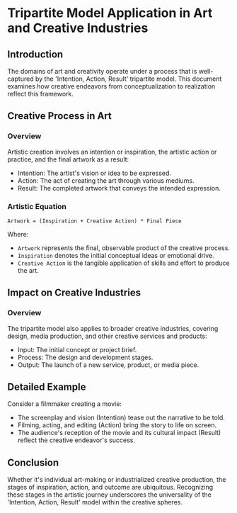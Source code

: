 # Tripartite Model Application in Art and Creative Industries

## Introduction

The domains of art and creativity operate under a process that is well-captured by the 'Intention, Action, Result' tripartite model. This document examines how creative endeavors from conceptualization to realization reflect this framework.

## Creative Process in Art

### Overview
Artistic creation involves an intention or inspiration, the artistic action or practice, and the final artwork as a result:

- Intention: The artist's vision or idea to be expressed.
- Action: The act of creating the art through various mediums.
- Result: The completed artwork that conveys the intended expression.

### Artistic Equation
`Artwork = (Inspiration + Creative Action) * Final Piece`

Where:
- `Artwork` represents the final, observable product of the creative process.
- `Inspiration` denotes the initial conceptual ideas or emotional drive.
- `Creative Action` is the tangible application of skills and effort to produce the art.

## Impact on Creative Industries

### Overview
The tripartite model also applies to broader creative industries, covering design, media production, and other creative services and products:

- Input: The initial concept or project brief.
- Process: The design and development stages.
- Output: The launch of a new service, product, or media piece.

## Detailed Example

Consider a filmmaker creating a movie:

- The screenplay and vision (Intention) tease out the narrative to be told.
- Filming, acting, and editing (Action) bring the story to life on screen.
- The audience's reception of the movie and its cultural impact (Result) reflect the creative endeavor's success.

## Conclusion

Whether it's individual art-making or industrialized creative production, the stages of inspiration, action, and outcome are ubiquitous. Recognizing these stages in the artistic journey underscores the universality of the 'Intention, Action, Result' model within the creative spheres.